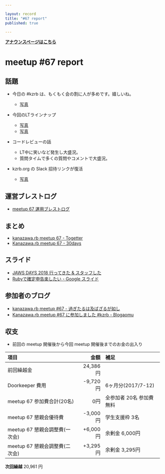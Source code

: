 ```yaml
---

layout: record
title: "#67 report"
published: true

---
```


<div style="text-align: left;"><a href="./"><strong>アナウンスページはこちら</strong></a></div>

# meetup #67 report

## 話題

* 今日の #kzrb は、もくもく会の割に人が多めです。嬉しいね。
  + [写真](https://www.instagram.com/p/BgaddeZnLT4/)

* 今回のLTラインナップ
  + [写真](https://www.instagram.com/p/BgaVuy1HR3e/)
  + [写真](https://www.instagram.com/p/BgatZdkHH8X/)

* コードレビューの話
  + LT中に笑いなど発生し大盛況。
  + 質問タイムで多くの質問やコメントで大盛況。

* kzrb.org の Slack 招待リンクが復活
  + [写真](https://twitter.com/kiyohara/status/974924424087453696/photo/1)

## 運営ブレストログ

* [meetup 67 運用ブレストログ](https://github.com/kanazawarb/meetup/wiki/meetup-67-%E9%81%8B%E7%94%A8%E3%83%96%E3%83%AC%E3%82%B9%E3%83%88%E3%83%AD%E3%82%B0)

## まとめ

* [kanazawa.rb meetup 67 - Togetter](https://togetter.com/li/1209784)
* [Kanazawa.rb meetup 67 - 30days](http://30d.jp/kzrb/57)

## スライド

* [JAWS DAYS 2018 行ってきた & スタッフした](https://www.slideshare.net/pharaohkj/jaws-days-2018-91049795)
* [Rubyで確定申告楽したい \- Google スライド](https://docs.google.com/presentation/d/13B2dKZb70pGyyaN-uCD2rCXEn34DheDQy5SnJsFFBDI/edit#slide=id.p)

## 参加者のブログ

* [kanazawa\.rb meetup \#67 \- 過ぎたるは及ばざるが如し](http://cotton-desu.hatenablog.com/entry/2018/03/19/221237)
* [Kanazawa\.rb meetup \#67 に参加しました \#kzrb \- Blogaomu](http://www.blogaomu.com/entry/kzrb67)

## 収支

* 前回の meetup 開催後から今回 meetup 開催後までのお金の出入り

|項目                           |金額         |補足                                               |
|:------------------------------|------------:|:--------------------------------------------------|
| 前回繰越金                    |    24,386円 |                                                   |
| Doorkeeper 費用              |    -9,720円 | 6ヶ月分(2017/7-12)                                |
| meetup 67 参加費合計(20名)    |         0円 | 全参加者 20名 参加費無料                              |
| meetup 67 懇親会優待費        |    -3,000円 | 学生支援枠 3名                                      |
| meetup 67 懇親会調整費(一次会)|      +6,000円 | 余剰金 6,000円                                    |
| meetup 67 懇親会調整費(二次会)|      +3,295円 | 余剰金 3,295円                                     |

**次回繰越**  20,961 円
